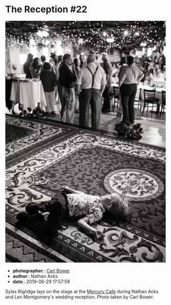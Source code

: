 # The Reception \#22

![Sylas Rigridge lays on the stage at the Mercury Cafe](assets/2019-06-29-set-3-the-reception-22.webp)

* **photographer**:: [Carl Bower](https://carlbowerphotos.com)  
* **author**:: Nathan Acks  
* **date**:: 2019-06-29 17:57:59

Sylas Rigridge lays on the stage at the [Mercury Cafe](http://mercurycafe.com) during Nathan Acks and Len Montgomery's wedding reception. Photo taken by Carl Bower.

